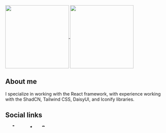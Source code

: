 <a href="https://github.com/meed0ff">
  <img height=200 align="center" src="https://github-readme-stats.vercel.app/api?username=meed0ff&show_icons=true&hide_border=true&card_width=400&theme=tokyonight" />
</a>
<a href="https://github.com/meed0ff">
  <img height=200 align="center" src="https://github-readme-stats.vercel.app/api/top-langs?username=meed0ff&layout=compact&langs_count=8&card_width=300&theme=tokyonight&show_icons=true&hide_border=true" />
</a>

## About me
I specialize in working with the React framework, with experience working with the ShadCN, Tailwind CSS, DaisyUI, and Iconify libraries.

## Social links
<a href="https://www.instagram.com/meed0ff/"><svg xmlns="http://www.w3.org/2000/svg" width="3rem" height="2em" viewBox="0 0 24 24"><g fill="none" stroke="currentColor" stroke-linecap="round" stroke-linejoin="round" stroke-width="2"><path stroke-dasharray="66" stroke-dashoffset="66" d="M12 3H8C5.23858 3 3 5.23858 3 8V16C3 18.7614 5.23858 21 8 21H16C18.7614 21 21 18.7614 21 16V8C21 5.23858 18.7614 3 16 3z"><animate fill="freeze" attributeName="stroke-dashoffset" dur="0.6s" values="66;132"></animate></path><path stroke-dasharray="26" stroke-dashoffset="26" d="M12 8C14.20914 8 16 9.79086 16 12C16 14.20914 14.20914 16 12 16C9.79086 16 8 14.2091 8 12C8 9.79086 9.79086 8 12 8"><animate fill="freeze" attributeName="stroke-dashoffset" begin="0.7s" dur="0.4s" values="26;0"></animate></path></g><circle cx="17" cy="7" r="1.5" fill="currentColor" fill-opacity="0"><animate fill="freeze" attributeName="fill-opacity" begin="1.1s" dur="0.4s" values="0;1"></animate></circle></svg></a><a href="tg://resolve?domain=meed0ff"><svg xmlns="http://www.w3.org/2000/svg" width="3rem" height="2em" viewBox="0 0 24 24"><g fill="none" stroke="currentColor" stroke-linecap="round" stroke-linejoin="round" stroke-width="2"><path stroke-dasharray="16" stroke-dashoffset="16" d="M21 5L18.5 20M21 5L9 13.5"><animate fill="freeze" attributeName="stroke-dashoffset" dur="0.4s" values="16;0"></animate></path><path stroke-dasharray="22" stroke-dashoffset="22" d="M21 5L2 12.5"><animate fill="freeze" attributeName="stroke-dashoffset" dur="0.4s" values="22;0"></animate></path><path stroke-dasharray="12" stroke-dashoffset="12" d="M18.5 20L9 13.5"><animate fill="freeze" attributeName="stroke-dashoffset" begin="0.4s" dur="0.3s" values="12;0"></animate></path><path stroke-dasharray="8" stroke-dashoffset="8" d="M2 12.5L9 13.5"><animate fill="freeze" attributeName="stroke-dashoffset" begin="0.4s" dur="0.3s" values="8;0"></animate></path><path stroke-dasharray="6" stroke-dashoffset="6" d="M12 16L9 19M9 13.5L9 19"><animate fill="freeze" attributeName="stroke-dashoffset" begin="0.7s" dur="0.3s" values="6;0"></animate></path></g></svg></a><a href="https://github.com/meed0ff"><svg xmlns="http://www.w3.org/2000/svg" width="3rem" height="2em" viewBox="0 0 24 24"><mask id="lineMdGithubLoop0" width="24" height="24" x="0" y="0"><g fill="#fff"><ellipse cx="9.5" cy="9" rx="1.5" ry="1"></ellipse><ellipse cx="14.5" cy="9" rx="1.5" ry="1"></ellipse></g></mask><g fill="none" stroke="currentColor" stroke-linecap="round" stroke-linejoin="round" stroke-width="2"><path stroke-dasharray="30" stroke-dashoffset="30" d="M12 4C13.6683 4 14.6122 4.39991 15 4.5C15.5255 4.07463 16.9375 3 18.5 3C18.8438 4 18.7863 5.21921 18.5 6C19.25 7 19.5 8 19.5 9.5C19.5 11.6875 19.017 13.0822 18 14C16.983 14.9178 15.8887 15.3749 14.5 15.5C15.1506 16.038 15 17.3743 15 18C15 18.7256 15 21 15 21M12 4C10.3317 4 9.38784 4.39991 9 4.5C8.47455 4.07463 7.0625 3 5.5 3C5.15625 4 5.21371 5.21921 5.5 6C4.75 7 4.5 8 4.5 9.5C4.5 11.6875 4.98301 13.0822 6 14C7.01699 14.9178 8.1113 15.3749 9.5 15.5C8.84944 16.038 9 17.3743 9 18C9 18.7256 9 21 9 21"><animate fill="freeze" attributeName="stroke-dashoffset" dur="0.6s" values="30;0"></animate></path><path stroke-dasharray="10" stroke-dashoffset="10" d="M9 19"><animate fill="freeze" attributeName="stroke-dashoffset" begin="0.7s" dur="0.2s" values="10;0"></animate><animate attributeName="d" dur="3s" repeatCount="indefinite" values="M9 19c-1.406 0-2.844-.563-3.688-1.188C4.47 17.188 4.22 16.157 3 15.5;M9 19c-1.406 0-3-.5-4-.5-.532 0-1 0-2-.5;M9 19c-1.406 0-2.844-.563-3.688-1.188C4.47 17.188 4.22 16.157 3 15.5"></animate></path></g><rect width="8" height="4" x="8" y="11" fill="currentColor" mask="url(#lineMdGithubLoop0)"><animate attributeName="y" dur="10s" keyTimes="0;0.45;0.46;0.54;0.55;1" repeatCount="indefinite" values="11;11;7;7;11;11"></animate></rect></svg></a>

<!--
[![Meed0ff's GitHub stats](https://github-readme-stats.vercel.app/api?username=meed0ff&show_icons=true&theme=tokyonight&hide_border=true)](https://github.com/meed0ff)
**meed0ff/meed0ff** is a ✨ _special_ ✨ repository because its `README.md` (this file) appears on your GitHub profile.

Here are some ideas to get you started:

- 🔭 I’m currently working on ...
- 🌱 I’m currently learning ...
- 👯 I’m looking to collaborate on ...
- 🤔 I’m looking for help with ...
- 💬 Ask me about ...
- 📫 How to reach me: ...
- 😄 Pronouns: ...
- ⚡ Fun fact: ...
-->
